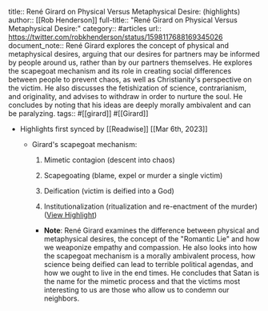 title:: René Girard on Physical Versus Metaphysical Desire: (highlights)
author:: [[Rob Henderson]]
full-title:: "René Girard on Physical Versus Metaphysical Desire:"
category:: #articles
url:: https://twitter.com/robkhenderson/status/1598117688169345026
document_note:: René Girard explores the concept of physical and metaphysical desires, arguing that our desires for partners may be informed by people around us, rather than by our partners themselves. He explores the scapegoat mechanism and its role in creating social differences between people to prevent chaos, as well as Christianity's perspective on the victim. He also discusses the fetishization of science, contrarianism, and originality, and advises to withdraw in order to nurture the soul. He concludes by noting that his ideas are deeply morally ambivalent and can be paralyzing.
tags:: #[[girard]] #[[Girard]]

- Highlights first synced by [[Readwise]] [[Mar 6th, 2023]]
	- Girard's scapegoat mechanism:
	  
	  1. Mimetic contagion (descent into chaos)
	  
	  2. Scapegoating (blame, expel or murder a single victim)
	  
	  3. Deification (victim is deified into a God)
	  
	  4. Institutionalization (ritualization and re-enactment of the murder) ([View Highlight](https://read.readwise.io/read/01gtg5tzktbwmavhgeyhyvrjw4))
		- **Note**: René Girard examines the difference between physical and metaphysical desires, the concept of the "Romantic Lie" and how we weaponize empathy and compassion. He also looks into how the scapegoat mechanism is a morally ambivalent process, how science being deified can lead to terrible political agendas, and how we ought to live in the end times. He concludes that Satan is the name for the mimetic process and that the victims most interesting to us are those who allow us to condemn our neighbors.